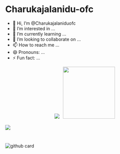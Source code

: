 # Charukajalanidu-ofc
- 👋 Hi, I’m @Charukajalaniduofc
- 👀 I’m interested in ...
- 🌱 I’m currently learning ...
- 💞️ I’m looking to collaborate on ...
- 📫 How to reach me ...
- 😄 Pronouns: ...
- ⚡ Fun fact: ...

<!---
Charukajalaniduofc/Charukajalaniduofc is a ✨ special ✨ repository because its `README.md` (this file) appears on your GitHub profile.
You can click the Preview link to take a look at your changes.
--->
<div align="center">   
    <img src="https://github-readme-stats.vercel.app/api/top-langs/?username=charukajalanidu-ofc&layout=compact&theme=react"/>
    &nbsp;
    <img height="165px" src="https://github-readme-stats.vercel.app/api?username=charukajalanidu-ofc&count_private=true&show_icons=true&custom_title=Github%20Stats&hide=issues&theme=react"/>
</div>

<br>
﻿<img src="https://user-images.githubusercontent.com/73097560/115834477-dbab4500-a447-11eb-908a-139a6edaec5c.gif">
 

#


![github card](https://github-readme-stats.vercel.app/api/pin/?username=charukajalanidu-ofc&repo=QUEEN-BEN-MD&theme=radical)
